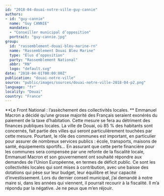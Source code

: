 ```yaml
---
id: "2018-04-douai-notre-ville-guy-cannie"
authors:
- id: "guy-cannie"
  name: "Guy CANNIE"
  mandates: 
  - "Conseiller municipal d’opposition"
  portrait: "guy-cannie.jpg"
group:
  id: "rassemblement-douai-bleu-marine-rn"
  name: "Rassemblement Douai Bleu Marine"
  type: "Élus d’opposition"
  party: "Rassemblement National"
  abbr: "RN"
  logo: "default.svg"
date: "2018-04-01T00:00:00Z"
publication: "douai-notre-ville"
source: "public/images/sources/douai-notre-ville-2018-04-p2.png"
language: "fr"
locality: "Douai"
country: "France"
---
```


**Le Front National : l’assèchement des collectivités locales. **
Emmanuel Macron a décidé qu’une grosse majorité des Français seraient exonérés du paiement de la taxe d’habitation. Cette mesure se fera au détriment des finances publiques locales. La ville de Douai, où 85 % des habitants sont concernés, fait partie des villes qui seront particulièrement touchées par cette mesure. Pourtant, le rôle des communes est important, en particulier pour assurer de nombreux services publics : école, transports, maisons de santé, équipements sportifs… En assurant que cette perte financière pour les communes sera compensée par une refonte de la fiscalité locale, Emmanuel Macron et son gouvernement ont souhaité répondre aux demandes de l’Union Européenne, en termes de déficit public. Ce sont les collectivités locales qui sont mises à contribution, avec une baisse des dotations qui pèse sur leur budget, leur équilibre et leur capacité d’investissement. Lors du dernier conseil municipal, j’ai demandé à notre maire si, dans les années qui viennent, il pourrait recourir à la fiscalité. Il m’a répondu par la négative. Je ne peux que m’en réjouir.
